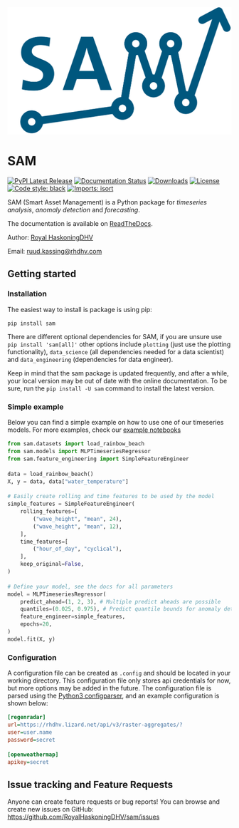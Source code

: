<div align="center">
    <img src="docs/source/images/logo.png" width=600><br>
</div>

# SAM

[![PyPI Latest Release](https://img.shields.io/pypi/v/sam.svg)](https://pypi.org/project/sam/)
[![Documentation Status](https://readthedocs.org/projects/sam-rhdhv/badge/?version=latest)](https://sam-rhdhv.readthedocs.io/en/latest/?badge=latest)
[![Downloads](https://static.pepy.tech/personalized-badge/sam?period=month&units=international_system&left_color=black&right_color=orange&left_text=PyPI%20downloads%20per%20month)](https://pepy.tech/project/sam)
[![License](https://img.shields.io/pypi/l/sam.svg)](https://github.com/RoyalHaskoningDHV/sam/blob/main/LICENSE)
[![Code style: black](https://img.shields.io/badge/code%20style-black-000000.svg)](https://github.com/psf/black)
[![Imports: isort](https://img.shields.io/badge/%20imports-isort-%231674b1?style=flat&labelColor=ef8336)](https://pycqa.github.io/isort/)

SAM (Smart Asset Management) is a Python package for *timeseries analysis*, *anomaly detection* and *forecasting*.

The documentation is available on [ReadTheDocs](https://sam-rhdhv.readthedocs.io/en/latest/).

Author: [Royal HaskoningDHV](https://global.royalhaskoningdhv.com/)

Email: [ruud.kassing@rhdhv.com](mailto:ruud.kassing@rhdhv.com)

## Getting started

### Installation

The easiest way to install is package is using pip:
```
pip install sam
```

There are different optional dependencies for SAM, if you are unsure use `pip install 'sam[all]'` other options include `plotting` (just use the plotting functionality), `data_science` (all dependencies needed for a data scientist) and `data_engineering` (dependencies for data engineer).

Keep in mind that the sam package is updated frequently, and after a while, your local version may be out of date with the online documentation. To be sure, run the `pip install -U sam` command to install the latest version.

### Simple example

Below you can find a simple example on how to use one of our timeseries models. For more examples, check our [example notebooks](https://github.com/RoyalHaskoningDHV/sam/tree/main/examples)

```python
from sam.datasets import load_rainbow_beach
from sam.models import MLPTimeseriesRegressor
from sam.feature_engineering import SimpleFeatureEngineer

data = load_rainbow_beach()
X, y = data, data["water_temperature"]

# Easily create rolling and time features to be used by the model
simple_features = SimpleFeatureEngineer(
    rolling_features=[
        ("wave_height", "mean", 24),
        ("wave_height", "mean", 12),
    ],
    time_features=[
        ("hour_of_day", "cyclical"),
    ],
    keep_original=False,
)

# Define your model, see the docs for all parameters
model = MLPTimeseriesRegressor(
    predict_ahead=(1, 2, 3), # Multiple predict aheads are possible
    quantiles=(0.025, 0.975), # Predict quantile bounds for anomaly detection
    feature_engineer=simple_features,
    epochs=20,
)
model.fit(X, y)
```

### Configuration

A configuration file can be created as `.config` and should be located in your working directory. This configuration file only stores api credentials for now, but more options may be added in the future. The configuration file is parsed using the [Python3 configparser](https://docs.python.org/3/library/configparser.html), and an example configuration is shown below:

```ini
[regenradar]
url=https://rhdhv.lizard.net/api/v3/raster-aggregates/?
user=user.name
password=secret

[openweathermap]
apikey=secret
```

## Issue tracking and Feature Requests

Anyone can create feature requests or bug reports! You can browse and create new issues on GitHub: https://github.com/RoyalHaskoningDHV/sam/issues
